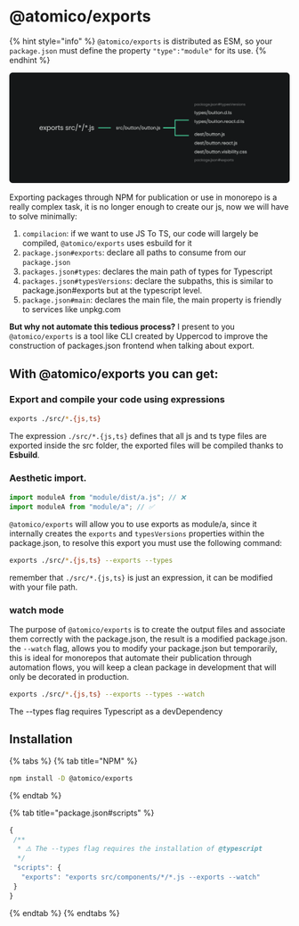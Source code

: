 # @atomico/exports

{% hint style="info" %}
`@atomico/exports` is distributed as ESM, so your `package.json` must define the property `"type":"module"` for its use.
{% endhint %}

![](<../../.gitbook/assets/Grupo 2.png>)

Exporting packages through NPM for publication or use in monorepo is a really complex task, it is no longer enough to create our js, now we will have to solve minimally:

1. `compilacion`: if we want to use JS To TS, our code will largely be compiled, `@atomico/exports` uses esbuild for it
2. `package.json#exports`: declare all paths to consume from our `package.json`
3. `packages.json#types`: declares the main path of types for Typescript
4. `packages.json#typesVersions`: declare the subpaths, this is similar to package.json#exports but at the typescript level.
5. `package.json#main`: declares the main file, the main property is friendly to services like unpkg.com

**But why not automate this tedious process?** I present to you `@atomico/exports` is a tool like CLI created by Uppercod to improve the construction of packages.json frontend when talking about export.

## With @atomico/exports you can get:

### Export and compile your code using expressions

```bash
exports ./src/*.{js,ts}
```

The expression `./src/*.{js,ts}` defines that all js and ts type files are exported inside the src folder, the exported files will be compiled thanks to **Esbuild**.

### Aesthetic import.

```js
import moduleA from "module/dist/a.js"; // ❌
import moduleA from "module/a"; // ✅
```

`@atomico/exports` will allow you to use exports as module/a, since it internally creates the `exports` and `typesVersions` properties within the package.json, to resolve this export you must use the following command:

```bash
exports ./src/*.{js,ts} --exports --types
```

remember that `./src/*.{js,ts}` is just an expression, it can be modified with your file path.

### watch mode

The purpose of `@atomico/exports` is to create the output files and associate them correctly with the package.json, the result is a modified package.json. the `--watch` flag, allows you to modify your package.json but temporarily, this is ideal for monorepos that automate their publication through automation flows, you will keep a clean package in development that will only be decorated in production.

```bash
exports ./src/*.{js,ts} --exports --types --watch
```

The --types flag requires Typescript as a devDependency

## Installation

{% tabs %}
{% tab title="NPM" %}
```bash
npm install -D @atomico/exports
```
{% endtab %}

{% tab title="package.json#scripts" %}
```javascript
{
 /**
  * ⚠️ The --types flag requires the installation of @typescript
  */
 "scripts": {
   "exports": "exports src/components/*/*.js --exports --watch"
 }
}
```
{% endtab %}
{% endtabs %}


